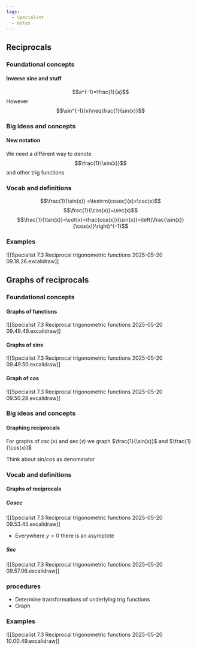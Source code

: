 ```yaml
---
tags:
  - Specialist
  - notes
---
```

## Reciprocals
### Foundational concepts
#### Inverse sine and stuff
$$a^{-1}=\frac{1}{a}$$
However 
$$\sin^{-1}(x)\neq\frac{1}{sin(x)}$$

### Big ideas and concepts
#### New notation
We need a different way to denote
$$\frac{1}{\sin(x)}$$
and other trig functions

### Vocab and definitions
$$\frac{1}{\sin(x)} =\textrm{cosec}(x)=\csc(x)$$
$$\frac{1}{\cos(x)}=\sec(x)$$
$$\frac{1}{\tan(x)}=\cot(x)=\frac{cos(x)}{\sin(x)}=\left(\frac{\sin(x)}{\cos(x)}\right)^{-1}$$
### Examples
![[Specialist 7.3 Reciprocal trigonometric functions 2025-05-20 09.18.26.excalidraw]]
## Graphs of reciprocals
### Foundational concepts
#### Graphs of functions
![[Specialist 7.3 Reciprocal trigonometric functions 2025-05-20 09.48.49.excalidraw]]

#### Graphs of sine
![[Specialist 7.3 Reciprocal trigonometric functions 2025-05-20 09.49.50.excalidraw]]

#### Graph of cos
![[Specialist 7.3 Reciprocal trigonometric functions 2025-05-20 09.50.28.excalidraw]]


### Big ideas and concepts
#### Graphing reciprocals
For graphs of $\csc(x)$ and $\sec(x)$ we graph $\frac{1}{\sin(x)}$ and $\frac{1}{\cos(x)}$

Think about sin/cos as denominator 
### Vocab and definitions
#### Graphs of reciprocals

##### Cosec
![[Specialist 7.3 Reciprocal trigonometric functions 2025-05-20 09.53.45.excalidraw]]
- Everywhere $y=0$ there is an asymptote

##### Sec
![[Specialist 7.3 Reciprocal trigonometric functions 2025-05-20 09.57.06.excalidraw]]


### procedures
- Determine transformations of underlying trig functions
- Graph
### Examples
![[Specialist 7.3 Reciprocal trigonometric functions 2025-05-20 10.00.49.excalidraw]]
